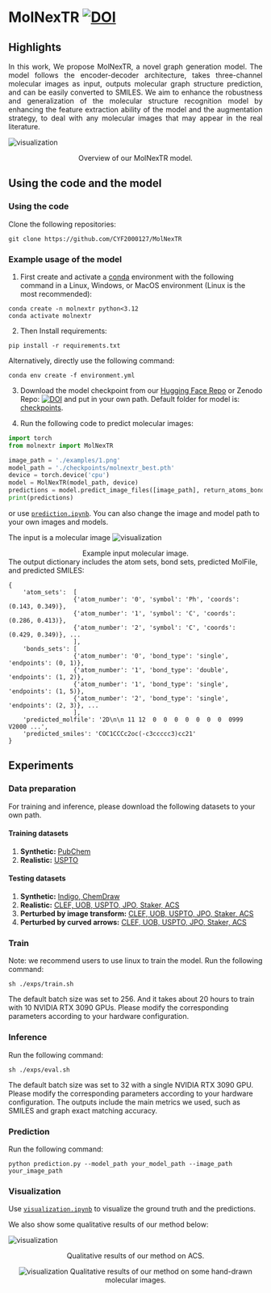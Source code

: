 # MolNexTR [![DOI](https://zenodo.org/badge/DOI/10.5281/zenodo.13857412.svg)](https://doi.org/10.5281/zenodo.13857412)


## Highlights
<p align="justify">
In this work, We propose MolNexTR, a novel graph generation model. The model follows the encoder-decoder architecture, takes three-channel molecular images as input, outputs molecular graph structure prediction, and can be easily converted to SMILES. We aim to enhance the robustness and generalization of the molecular structure recognition model by enhancing the feature extraction ability of the model and the augmentation strategy, to deal with any molecular images that may appear in the real literature.

[comment]: <> ()
![visualization](figure/arch.png)
<div align="center">
Overview of our MolNexTR model.
</div> 

## Using the code and the model
### Using the code
Clone the following repositories:
```
git clone https://github.com/CYF2000127/MolNexTR
```
### Example usage of the model
1. First create and activate a [conda](https://numdifftools.readthedocs.io/en/stable/how-to/create_virtual_env_with_conda.html) environment with the following command in a Linux, Windows, or MacOS environment (Linux is the most recommended):
```
conda create -n molnextr python<3.12
conda activate molnextr
```

2. Then Install requirements:
```
pip install -r requirements.txt
```
Alternatively, directly use the following command:
```
conda env create -f environment.yml
```


3. Download the model checkpoint from our [Hugging Face Repo](https://huggingface.co/datasets/CYF200127/MolNexTR/blob/main/molnextr_best.pth) or Zenodo Repo: [![DOI](https://zenodo.org/badge/DOI/10.5281/zenodo.13304899.svg)](https://doi.org/10.5281/zenodo.13304899) and put in your own path.
Default folder for model is: [checkpoints](checkpoints).

4. Run the following code to predict molecular images:

```python
import torch
from molnextr import MolNexTR

image_path = './examples/1.png'
model_path = './checkpoints/molnextr_best.pth'
device = torch.device('cpu')
model = MolNexTR(model_path, device)
predictions = model.predict_image_files([image_path], return_atoms_bonds=True)
print(predictions)
```
or use [`prediction.ipynb`](prediction.ipynb). You can also change the image and model path to your own images and models.

The input is a molecular image 
![visualization](examples/1.png)
<div align="center",width="50">
Example input molecular image.
</div> 
The output dictionary includes the atom sets, bond sets, predicted MolFile, and predicted SMILES:

``` 
{
    'atom_sets':  [
                  {'atom_number': '0', 'symbol': 'Ph', 'coords': (0.143, 0.349)},
                  {'atom_number': '1', 'symbol': 'C', 'coords': (0.286, 0.413)},
                  {'atom_number': '2', 'symbol': 'C', 'coords': (0.429, 0.349)}, ... 
                  ],
    'bonds_sets': [
                  {'atom_number': '0', 'bond_type': 'single', 'endpoints': (0, 1)},
                  {'atom_number': '1', 'bond_type': 'double', 'endpoints': (1, 2)}, 
                  {'atom_number': '1', 'bond_type': 'single', 'endpoints': (1, 5)}, 
                  {'atom_number': '2', 'bond_type': 'single', 'endpoints': (2, 3)}, ...
                  ],
    'predicted_molfile': '2D\n\n 11 12  0  0  0  0  0  0  0  0999 V2000 ...',
    'predicted_smiles': 'COC1CCCc2oc(-c3ccccc3)cc21'
}   
```

## Experiments

### Data preparation
For training and inference, please download the following datasets to your own path.
#### Training datasets
1. **Synthetic:**  [PubChem](https://huggingface.co/datasets/CYF200127/MolNexTR/blob/main/train_pubchem.csv)
2. **Realistic:**  [USPTO](https://huggingface.co/datasets/CYF200127/MolNexTR/blob/main/train_uspto.zip)

#### Testing datasets
1. **Synthetic:**  [Indigo, ChemDraw](https://huggingface.co/datasets/CYF200127/MolNexTR/blob/main/synthetic.zip)
2. **Realistic:**  [CLEF, UOB, USPTO, JPO, Staker, ACS](https://huggingface.co/datasets/CYF200127/MolNexTR/blob/main/real.zip) 
3. **Perturbed by image transform:** [CLEF, UOB, USPTO, JPO, Staker, ACS](https://huggingface.co/datasets/CYF200127/MolNexTR/blob/main/perturb_by_imgtransform.zip)
4. **Perturbed by curved arrows:** [CLEF, UOB, USPTO, JPO, Staker, ACS](https://huggingface.co/datasets/CYF200127/MolNexTR/blob/main/perturb_by_arrows.zip)


### Train
Note: we recommend users to use linux to train the model.
Run the following command:
```
sh ./exps/train.sh
```
The default batch size was set to 256. And it takes about 20 hours to train with 10 NVIDIA RTX 3090 GPUs. Please modify the corresponding parameters according to your hardware configuration. 

### Inference
Run the following command:
```
sh ./exps/eval.sh
```
The default batch size was set to 32 with a single NVIDIA RTX 3090 GPU. Please modify the corresponding parameters according to your hardware configuration.
The outputs include the main metrics we used, such as SMILES and graph exact matching accuracy.

### Prediction
Run the following command:
```
python prediction.py --model_path your_model_path --image_path your_image_path
```
### Visualization
Use [`visualization.ipynb`](visualization.ipynb) to visualize the ground truth and the predictions.

We also show some qualitative results of our method below:

![visualization](figure/vs1.png)
<div align="center">
Qualitative results of our method on ACS.

![visualization](figure/vs3.png)
Qualitative results of our method on some hand-drawn molecular images.
</div> 

